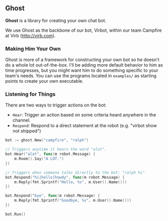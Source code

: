 ## Ghost

**Ghost** is a library for creating your own chat bot.

We use Ghost as the backbone of our bot, Virbot, within our team Campfire at Virb (http://virb.com).

### Making Him Your Own

Ghost is more of a framework for constructing your own bot so he doesn't do a whole lot out-of-the-box. I'll be adding more default behavior to him as time progresses, but you might want him to do something specific to your team's needs. You can use the programs located in `examples/` as starting points to create your own executable.

### Listening for Things

There are two ways to trigger actions on the bot:

- `Hear`: Trigger an action based on some criteria heard anywhere in the channel.
- `Respond`: Respond to a direct statement at the robot (e.g. "virbot show not shipped")

```go
bot := ghost.New("campfire", "ralph")

// Triggers anytime it hears the word "alot".
bot.Hear("alot", func(m robot.Message) {
    m.Room().Say("A LOT.")
})

// Triggers when someone talks directly to the bot: "ralph hi"
bot.Respond("hi|hello|howdy", func(m robot.Message) {
    m.Reply(fmt.Sprintf("Hello, %s", m.User().Name()))
})

bot.Respond("bye", func(m robot.Message) {
    m.Reply(fmt.Sprintf("Goodbye, %s", m.User().Name()))
})

bot.Run()
```
